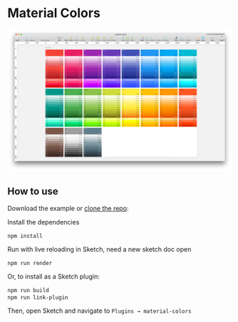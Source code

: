 # Material Colors
![Material Colors Example](screen.png)
## How to use
Download the example or [clone the repo](http://github.com/endswithak/material-colors):

Install the dependencies
```
npm install
```

Run with live reloading in Sketch, need a new sketch doc open
```
npm run render
```

Or, to install as a Sketch plugin:
```
npm run build
npm run link-plugin
```
Then, open Sketch and navigate to `Plugins → material-colors`
